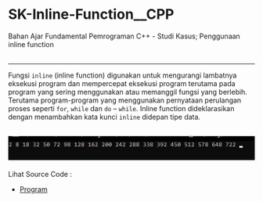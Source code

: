 # SK-Inline-Function__CPP
Bahan Ajar Fundamental Pemrograman C++ - Studi Kasus; Penggunaan inline function<br><br>

---

Fungsi <code>inline</code> (inline function) digunakan untuk mengurangi lambatnya eksekusi program dan mempercepat eksekusi program terutama pada program yang sering menggunakan atau memanggil fungsi yang berlebih. Terutama program-program yang menggunakan pernyataan perulangan proses seperti <code>for</code>, <code>while</code> dan <code>do</code> – <code>while</code>. Inline function dideklarasikan dengan menambahkan kata kunci <code>inline</code> didepan tipe data.<br><br>

<img src="https://github.com/RizkyKhapidsyah/SK-Inline-Function__CPP/blob/master/SK-Inline-Function__CPP/Result/001.PNG"><br><br>
Lihat Source Code : <br>
- <a href="https://github.com/RizkyKhapidsyah/SK-Inline-Function__CPP/blob/master/SK-Inline-Function__CPP/Source.cpp">Program</a>
